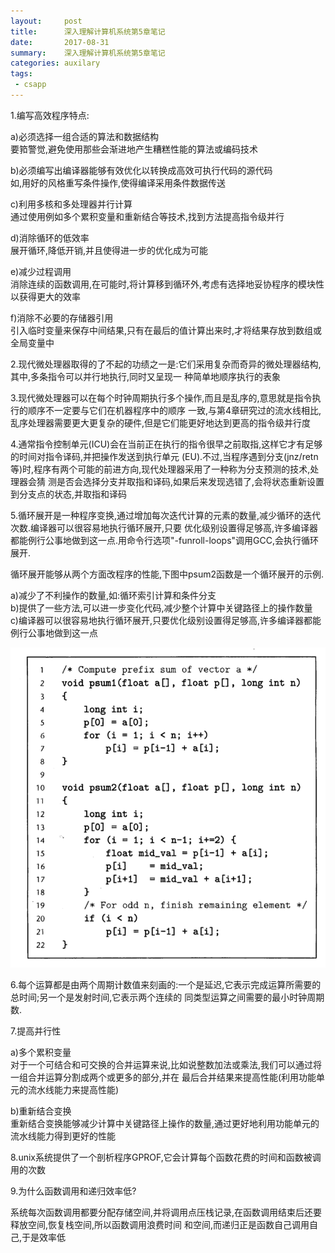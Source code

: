 ```yaml
---
layout:     post
title:      深入理解计算机系统第5章笔记
date:       2017-08-31
summary:    深入理解计算机系统第5章笔记
categories: auxilary
tags:
 - csapp
---
```


1.编写高效程序特点:  

a)必须选择一组合适的算法和数据结构  
要筘警觉,避免使用那些会渐进地产生糟糕性能的算法或编码技术

b)必须编写出编译器能够有效优化以转换成高效可执行代码的源代码  
如,用好的风格重写条件操作,使得编译采用条件数据传送

c)利用多核和多处理器并行计算  
通过使用例如多个累积变量和重新结合等技术,找到方法提高指令级并行

d)消除循环的低效率  
展开循环,降低开销,并且使得进一步的优化成为可能

e)减少过程调用  
消除连续的函数调用,在可能时,将计算移到循环外,考虑有选择地妥协程序的模块性以获得更大的效率

f)消除不必要的存储器引用  
引入临时变量来保存中间结果,只有在最后的值计算出来时,才将结果存放到数组或全局变量中

2.现代微处理器取得的了不起的功绩之一是:它们采用复杂而奇异的微处理器结构,其中,多条指令可以并行地执行,同时又呈现一
种简单地顺序执行的表象

3.现代微处理器可以在每个时钟周期执行多个操作,而且是乱序的,意思就是指令执行的顺序不一定要与它们在机器程序中的顺序
一致,与第4章研究过的流水线相比,乱序处理器需要更大更复杂的硬件,但是它们能更好地达到更高的指令级并行度

4.通常指令控制单元(ICU)会在当前正在执行的指令很早之前取指,这样它才有足够的时间对指令译码,并把操作发送到执行单元
(EU).不过,当程序遇到分支(jnz/retn等)时,程序有两个可能的前进方向,现代处理器采用了一种称为分支预测的技术,处理器会猜
测是否会选择分支并取指和译码,如果后来发现选错了,会将状态重新设置到分支点的状态,并取指和译码

5.循环展开是一种程序变换,通过增加每次迭代计算的元素的数量,减少循环的迭代次数.编译器可以很容易地执行循环展开,只要
优化级别设置得足够高,许多编译器都能例行公事地做到这一点.用命令行选项"-funroll-loops"调用GCC,会执行循环展开.

循环展开能够从两个方面改程序的性能,下图中psum2函数是一个循环展开的示例.  

a)减少了不利操作的数量,如:循环索引计算和条件分支  
b)提供了一些方法,可以进一步变化代码,减少整个计算中关键路径上的操作数量  
c)编译器可以很容易地执行循环展开,只要优化级别设置得足够高,许多编译器都能例行公事地做到这一点

<img src="https://raw.githubusercontent.com/3xp10it/pic/master/csapp5-1.png">

6.每个运算都是由两个周期计数值来刻画的:一个是延迟,它表示完成运算所需要的总时间;另一个是发射时间,它表示两个连续的
同类型运算之间需要的最小时钟周期数.

7.提高并行性  

a)多个累积变量  
对于一个可结合和可交换的合并运算来说,比如说整数加法或乘法,我们可以通过将一组合并运算分割成两个或更多的部分,并在
最后合并结果来提高性能(利用功能单元的流水线能力来提高性能)

b)重新结合变换  
重新结合变换能够减少计算中关键路径上操作的数量,通过更好地利用功能单元的流水线能力得到更好的性能

8.unix系统提供了一个剖析程序GPROF,它会计算每个函数花费的时间和函数被调用的次数

9.为什么函数调用和递归效率低?

系统每次函数调用都要分配存储空间,并将调用点压栈记录,在函数调用结束后还要释放空间,恢复栈空间,所以函数调用浪费时间
和空间,而递归正是函数自己调用自己,于是效率低

